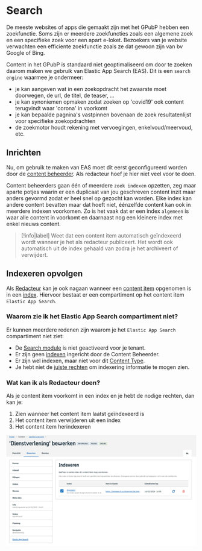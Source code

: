 # Search

De meeste websites of apps die gemaakt zijn met het GPubP hebben een zoekfunctie.
Soms zijn er meerdere zoekfuncties zoals een algemene zoek en een specifieke zoek voor een apart e-loket.
Bezoekers van je website verwachten een efficiente zoekfunctie zoals ze dat gewoon zijn van bv Google of Bing.

Content in het GPubP is standaard niet geoptimaliseerd om door te zoeken daarom maken we gebruik van Elastic App Search (EAS).
Dit is een `search engine` waarmee je ondermeer:

- je kan aangeven wat in een zoekopdracht het zwaarste moet doorwegen, de url, de titel, de teaser, ...
- je kan synoniemen opmaken zodat zoeken op 'covid19' ook content terugvindt waar 'corona' in voorkomt
- je kan bepaalde pagnina's vastpinnen bovenaan de zoek resultatenlijst voor specifieke zoekopdrachten
- de zoekmotor houdt rekening met vervoegingen, enkelvoud/meervoud, etc.

## Inrichten

Nu, om gebruik te maken van EAS moet dit eerst geconfigureerd worden door de [content beheerder](/redactie/content/toegang-content-beheerder). Als redacteur hoef je hier niet veel voor te doen.

Content beheerders gaan één of meerdere `zoek indexen` opzetten, zeg maar aparte potjes waarin er een duplicaat van jou geschreven content inzit maar anders gevormd zodat er heel snel op gezocht kan worden.
Elke index kan andere content bevatten maar dat hoeft niet, éénzelfde content kan ook in meerdere indexen voorkomen.
Zo is het vaak dat er een index `algemeen` is waar alle content in voorkomt en daarnaast nog een kleinere index met enkel nieuws content.

> [!info|label]
> Weet dat een content item automatisch geïndexeerd wordt wanneer je het als redacteur publiceert. Het wordt ook automatisch uit de index gehaald van zodra je het archiveert of verwijdert.

## Indexeren opvolgen

Als [Redacteur](/redactie/content/toegang-redacteur) kan je ook nagaan wanneer een [content item](/common/content/concept-ci) opgenomen is in een [index](/redactie/content/inrichten-search-indexvsengine).
Hiervoor bestaat er een compartiment op het content item `Elastic App Search`.

### Waarom zie ik het Elastic App Search compartiment niet?

Er kunnen meerdere redenen zijn waarom je het `Elastic App Search` compartiment niet ziet:

- De [Search module](/modules/content/modules/module-search) is niet geactiveerd voor je tenant.
- Er zijn geen [indexen](/redactie/content/inrichten-search-beheren) ingericht door de Content Beheerder.
- Er zijn wel indexen, maar niet voor dit [Content Type](/common/content/concept-ct).
- Je hebt niet de [juiste rechten](/redactie/content/inrichten-search-beheren?id=rechten) om indexering informatie te mogen zien.

### Wat kan ik als Redacteur doen?

Als je content item voorkomt in een index en je hebt de nodige rechten, dan kan je:

1. Zien wanneer het content item laatst geïndexeerd is
2. Het content item verwijderen uit een index
3. Het content item herindexeren

![Indexeren van een content item](../assets/search-content-include.png "Indexeren van een content item")